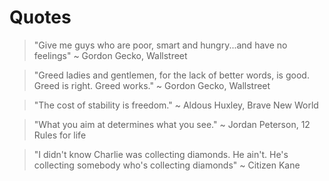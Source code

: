 # Quotes
> "Give me guys who are poor, smart and hungry...and have no feelings" ~ Gordon Gecko, Wallstreet

> "Greed ladies and gentlemen, for the lack of better words, is good. Greed is right. Greed works."  ~ Gordon Gecko, Wallstreet

> "The cost of stability is freedom." ~ Aldous Huxley, Brave New World

> "What you aim at determines what you see." ~ Jordan Peterson, 12 Rules for life

 > "I didn't know Charlie was collecting diamonds. He ain't. He's collecting somebody who's collecting diamonds" ~ Citizen Kane